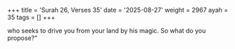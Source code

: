 +++
title = 'Surah 26, Verses 35'
date = '2025-08-27'
weight = 2967
ayah = 35
tags = []
+++

who seeks to drive you from your land by his magic. So what do you propose?”
